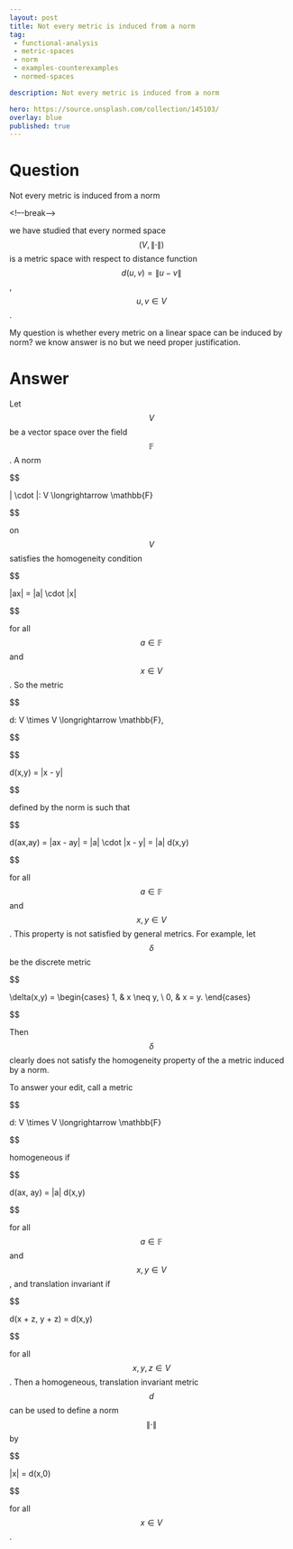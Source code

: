 ```yaml
---
layout: post
title: Not every metric is induced from a norm
tag:
 - functional-analysis
 - metric-spaces
 - norm
 - examples-counterexamples
 - normed-spaces

description: Not every metric is induced from a norm

hero: https://source.unsplash.com/collection/145103/
overlay: blue 
published: true
---
```


# Question 

Not every metric is induced from a norm

<!–-break-–>


we have studied that every normed space $$(V, \lVert\cdot \lVert)$$ is a metric space with respect to distance function
$$d(u,v) = \lVert u - v \rVert$$, $$u,v \in V$$.
 
My question is whether every metric on a linear space can be induced by norm? we know answer is  no but we need proper justification.


# Answer 


Let $$V$$ be a vector space over the field $$\mathbb{F}$$. A norm


$$

\| \cdot \|: V \longrightarrow \mathbb{F}

$$


on $$V$$ satisfies the homogeneity condition


$$

\|ax\| = \|a\| \cdot \|x\|

$$


for all $$a \in \mathbb{F}$$ and $$x \in V$$. So the metric


$$

d: V \times V \longrightarrow \mathbb{F},

$$




$$

d(x,y) = \|x - y\|

$$


defined by the norm is such that


$$

d(ax,ay) = \|ax - ay\| = \|a\| \cdot \|x - y\| = \|a\| d(x,y)

$$


for all $$a \in \mathbb{F}$$ and $$x,y \in V$$. This property is not satisfied by general metrics. For example, let $$\delta$$ be the discrete metric


$$

\delta(x,y) = \begin{cases} 1, & x \neq y, \\ 0, & x = y. \end{cases}

$$


Then $$\delta$$ clearly does not satisfy the homogeneity property of the a metric induced by a norm.

To answer your edit, call a metric


$$

d: V \times V \longrightarrow \mathbb{F}

$$


homogeneous if


$$

d(ax, ay) = \|a\| d(x,y)

$$


for all $$a \in \mathbb{F}$$ and $$x,y \in V$$, and translation invariant if


$$

d(x + z, y + z) = d(x,y)

$$


for all $$x, y, z \in V$$. Then a homogeneous, translation invariant metric $$d$$ can be used to define a norm $$\| \cdot \|$$ by


$$

\|x\| = d(x,0)

$$


for all $$x \in V$$.

